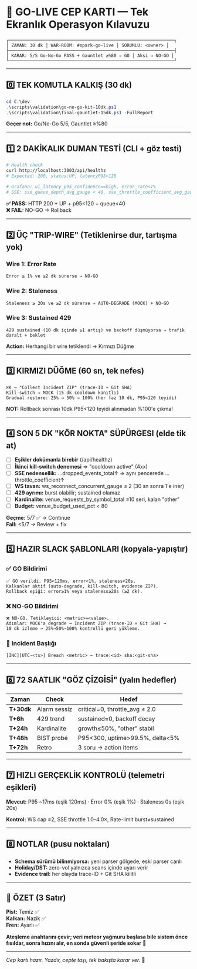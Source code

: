 # 🚦 GO-LIVE CEP KARTI — Tek Ekranlık Operasyon Kılavuzu

```
┌───────────────────────────────────────────────────────────────┐
│ ZAMAN: 30 dk │ WAR-ROOM: #spark-go-live │ SORUMLU: <owner> │
├───────────────────────────────────────────────────────────────┤
│ KARAR: 5/5 Go-No-Go PASS + Gauntlet ≥%80 ⇒ GO │ Aksi ⇒ NO-GO │
└───────────────────────────────────────────────────────────────┘
```

---

## 0️⃣ TEK KOMUTLA KALKIŞ (30 dk)

```powershell
cd C:\dev
.\scripts\validation\go-no-go-kit-10dk.ps1
.\scripts\validation\final-gauntlet-15dk.ps1 -FullReport
```

**Geçer not:** Go/No-Go 5/5, Gauntlet ≥%80

---

## 1️⃣ 2 DAKİKALIK DUMAN TESTİ (CLI + göz testi)

```bash
# Health check
curl http://localhost:3003/api/healthz
# Expected: 200, status:UP, latencyP95<120

# Grafana: ui_latency_p95_confidence==high, error_rate<1%
# SSE: sse_queue_depth_avg_gauge < 40, sse_throttle_coefficient_avg_gauge ≤ 2.0
```

**✅ PASS:** HTTP 200 + UP + p95<120 + queue<40  
**❌ FAIL:** NO-GO → Rollback

---

## 2️⃣ ÜÇ "TRIP-WIRE" (Tetiklenirse dur, tartışma yok)

### Wire 1: Error Rate
```
Error ≥ 1% ve ≥2 dk sürerse ⇒ NO-GO
```

### Wire 2: Staleness  
```
Staleness ≥ 20s ve ≥2 dk sürerse ⇒ AUTO-DEGRADE (MOCK) + NO-GO
```

### Wire 3: Sustained 429
```
429 sustained (10 dk içinde ≥1 artış) ve backoff düşmüyorsa ⇒ trafik daralt + beklet
```

**Action:** Herhangi bir wire tetiklendi → Kırmızı Düğme

---

## 3️⃣ KIRMIZI DÜĞME (60 sn, tek nefes)

```
⌘K → "Collect Incident ZIP" (trace-ID + Git SHA)
Kill-switch ⇒ MOCK (15 dk cooldown kanıtlı)
Gradual restore: 25% → 50% → 100% (her faz 10 dk, P95<120 teyidi)
```

**NOT:** Rollback sonrası 10dk P95<120 teyidi alınmadan %100'e çıkma!

---

## 4️⃣ SON 5 DK "KÖR NOKTA" SÜPÜRGESI (elde tik at)

- [ ] **Eşikler dokümanla birebir** (/api/healthz)
- [ ] **İkinci kill-switch denemesi** ⇒ "cooldown active" (4xx)
- [ ] **SSE nedensellik:** …dropped_events_total↑ ⇒ aynı pencerede …throttle_coefficient↑
- [ ] **WS tavan:** ws_reconnect_concurrent_gauge ≤ 2 (30 sn sonra 1'e iner)
- [ ] **429 ayrımı:** burst olabilir; sustained olamaz
- [ ] **Kardinalite:** venue_requests_by_symbol_total ≤10 seri, kalan "other"
- [ ] **Budget:** venue_budget_used_pct < 80

**Geçme:** 5/7 ✅ → Continue  
**Fail:** <5/7 → Review + fix

---

## 5️⃣ HAZIR SLACK ŞABLONLARI (kopyala-yapıştır)

### ✅ GO Bildirimi
```
✅ GO verildi. P95<120ms, error<1%, staleness<20s.
Kalkanlar aktif (auto-degrade, kill-switch, evidence ZIP). 
Rollback eşiği: error≥1% veya staleness≥20s (≥2 dk).
```

### ❌ NO-GO Bildirimi
```
❌ NO-GO. Tetikleyici: <metric>=<value>.
Adımlar: MOCK'a degrade → Incident ZIP (trace-ID + Git SHA) → 
10 dk izleme → 25%→50%→100% kontrollü geri yükleme.
```

### 🚨 Incident Başlığı
```
[INC][UTC-<ts>] Breach <metric> — trace:<id> sha:<git-sha>
```

---

## 6️⃣ 72 SAATLIK "GÖZ ÇİZGİSİ" (yalın hedefler)

| Zaman | Check | Hedef |
|-------|-------|-------|
| **T+30dk** | Alarm sessiz | critical=0, throttle_avg ≤ 2.0 |
| **T+6h** | 429 trend | sustained=0, backoff decay |
| **T+24h** | Kardinalite | growth≤50%, "other" stabil |
| **T+48h** | BIST probe | P95<300, uptime>99.5%, delta<5% |
| **T+72h** | Retro | 3 soru → action items |

---

## 7️⃣ HIZLI GERÇEKLİK KONTROLÜ (telemetri eşikleri)

**Mevcut:** P95 ~17ms (eşik 120ms) · Error 0% (eşik 1%) · Staleness 0s (eşik 20s)

**Kontrol:** WS cap ≤2, SSE throttle 1.0–4.0×, Rate-limit burst≠sustained

---

## 8️⃣ NOTLAR (pusu noktaları)

- **Schema sürümü bilinmiyorsa:** yeni parser gölgede, eski parser canlı
- **Holiday/DST:** zero-vol yalnızca seans içinde uyarı verir  
- **Evidence trail:** her olayda trace-ID + Git SHA kilitli

---

## 🎯 ÖZET (3 Satır)

**Pist:** Temiz ✅  
**Kalkan:** Nazik ✅  
**Fren:** Ayarlı ✅  

**Ateşleme anahtarını çevir; veri meteor yağmuru başlasa bile sistem önce fısıldar, sonra hızını alır, en sonda güvenli şeride sokar** 🚀

---

*Cep kartı hazır. Yazdır, cepte taşı, tek bakışta karar ver.* 🎯
